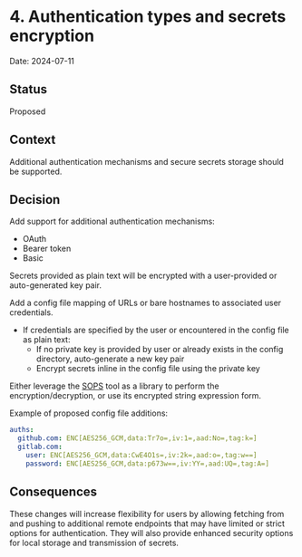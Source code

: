 <!--
This is a template for [Documenting Architecture Decisions - Michael Nygard](https://cognitect.com/blog/2011/11/15/documenting-architecture-decisions).

You can use [adr-tools](https://github.com/npryce/adr-tools) for managing the ADR files.

In each ADR file, write the following sections.
-->
# 4. Authentication types and secrets encryption

Date: 2024-07-11

## Status
<!--
A decision may be "proposed" if the project stakeholders haven't agreed with it yet, or "accepted" once it is agreed.
If a later ADR changes or reverses a decision, it may be marked as "deprecated" or "superseded" with a reference to
its replacement.
-->
Proposed

## Context
<!--
This section describes the forces at play, including technological, political, social, and project local. These forces
are probably in tension, and should be called out as such. The language in this section is value-neutral. It is simply
describing facts.
-->
Additional authentication mechanisms and secure secrets storage should be supported.

## Decision
<!--
This section describes our response to these forces. It is stated in full sentences, with active voice. "We will …"
-->
Add support for additional authentication mechanisms:

- OAuth
- Bearer token
- Basic

Secrets provided as plain text will be encrypted with a user-provided or auto-generated key pair.

Add a config file mapping of URLs or bare hostnames to associated user credentials.

- If credentials are specified by the user or encountered in the config file as plain text:
  - If no private key is provided by user or already exists in the config directory,
    auto-generate a new key pair
  - Encrypt secrets inline in the config file using the private key

Either leverage the [SOPS](https://getsops.io) tool as a library to perform the encryption/decryption,
or use its encrypted string expression form.

Example of proposed config file additions:

```yaml
auths:
  github.com: ENC[AES256_GCM,data:Tr7o=,iv:1=,aad:No=,tag:k=]
  gitlab.com:
    user: ENC[AES256_GCM,data:CwE4O1s=,iv:2k=,aad:o=,tag:w==]
    password: ENC[AES256_GCM,data:p673w==,iv:YY=,aad:UQ=,tag:A=]
```

## Consequences
<!--
This section describes the resulting context, after applying the decision. All consequences should be listed here, not
just the "positive" ones. A particular decision may have positive, negative, and neutral consequences, but all of them
affect the team and project in the future.
-->
These changes will increase flexibility for users by allowing fetching from and pushing to additional
remote endpoints that may have limited or strict options for authentication. They will also provide
enhanced security options for local storage and transmission of secrets.
